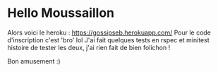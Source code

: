 # Hello Moussaillon

Alors voici le heroku : https://gossipseb.herokuapp.com/
Pour le code d'inscription c'est 'bro' lol
J'ai fait quelques tests en rspec et minitest histoire de tester les deux, j'ai rien fait de bien folichon ! 

Bon amusement :)